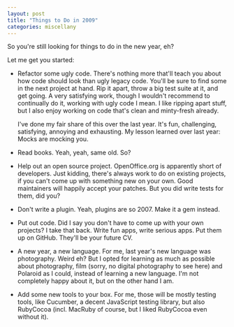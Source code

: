 ```yaml
---
layout: post
title: "Things to Do in 2009"
categories: miscellany
---
```

So you're still looking for things to do in the new year, eh?

Let me get you started:

* Refactor some ugly code. There's nothing more that'll teach you about how code should look than ugly legacy code. You'll be sure to find some in the next project at hand. Rip it apart, throw a big test suite at it, and get going. A very satisfying work, though I wouldn't recommend to continually do it, working with ugly code I mean. I like ripping apart stuff, but I also enjoy working on code that's clean and minty-fresh already.

  I've done my fair share of this over the last year. It's fun, challenging, satisfying, annoying and exhausting. My lesson learned over last year: Mocks are mocking you.

* Read books. Yeah, yeah, same old. So?

* Help out an open source project. OpenOffice.org is apparently short of developers.  Just kidding, there's always work to do on existing projects, if you can't come up with something new on your own. Good maintainers will happily accept your patches. But you did write tests for them, did you?

* Don't write a plugin. Yeah, plugins are so 2007. Make it a gem instead.

* Put out code. Did I say you don't have to come up with your own projects? I take that back. Write fun apps, write serious apps. Put them up on GitHub. They'll be your future CV.

* A new year, a new language. For me, last year's new language was photography. Weird eh? But I opted for learning as much as possible about photography, film (sorry, no digital photography to see here) and Polaroid as I could, instead of learning a new language. I'm not completely happy about it, but on the other hand I am.

* Add some new tools to your box. For me, those will be mostly testing tools, like Cucumber, a decent JavaScript testing library, but also RubyCocoa (incl. MacRuby of course, but I liked RubyCocoa even without it).